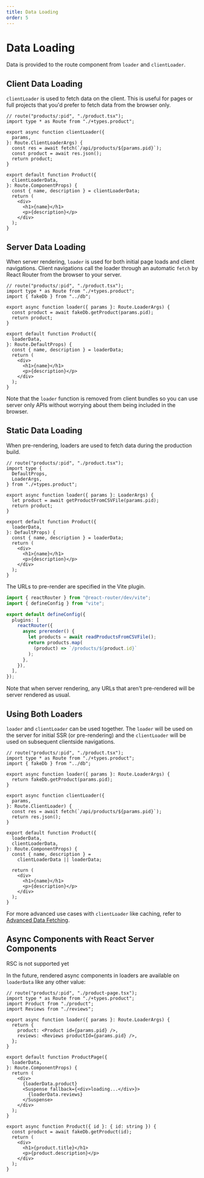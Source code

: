 ```yaml
---
title: Data Loading
order: 5
---
```


# Data Loading

Data is provided to the route component from `loader` and `clientLoader`.

## Client Data Loading

`clientLoader` is used to fetch data on the client. This is useful for pages or full projects that you'd prefer to fetch data from the browser only.

```tsx filename=app/product.tsx
// route("products/:pid", "./product.tsx");
import type * as Route from "./+types.product";

export async function clientLoader({
  params,
}: Route.ClientLoaderArgs) {
  const res = await fetch(`/api/products/${params.pid}`);
  const product = await res.json();
  return product;
}

export default function Product({
  clientLoaderData,
}: Route.ComponentProps) {
  const { name, description } = clientLoaderData;
  return (
    <div>
      <h1>{name}</h1>
      <p>{description}</p>
    </div>
  );
}
```

## Server Data Loading

When server rendering, `loader` is used for both initial page loads and client navigations. Client navigations call the loader through an automatic `fetch` by React Router from the browser to your server.

```tsx filename=app/product.tsx
// route("products/:pid", "./product.tsx");
import type * as Route from "./+types.product";
import { fakeDb } from "../db";

export async function loader({ params }: Route.LoaderArgs) {
  const product = await fakeDb.getProduct(params.pid);
  return product;
}

export default function Product({
  loaderData,
}: Route.DefaultProps) {
  const { name, description } = loaderData;
  return (
    <div>
      <h1>{name}</h1>
      <p>{description}</p>
    </div>
  );
}
```

Note that the `loader` function is removed from client bundles so you can use server only APIs without worrying about them being included in the browser.

## Static Data Loading

When pre-rendering, loaders are used to fetch data during the production build.

```tsx filename=app/product.tsx
// route("products/:pid", "./product.tsx");
import type {
  DefaultProps,
  LoaderArgs,
} from "./+types.product";

export async function loader({ params }: LoaderArgs) {
  let product = await getProductFromCSVFile(params.pid);
  return product;
}

export default function Product({
  loaderData,
}: DefaultProps) {
  const { name, description } = loaderData;
  return (
    <div>
      <h1>{name}</h1>
      <p>{description}</p>
    </div>
  );
}
```

The URLs to pre-render are specified in the Vite plugin.

```ts filename=vite.config.ts
import { reactRouter } from "@react-router/dev/vite";
import { defineConfig } from "vite";

export default defineConfig({
  plugins: [
    reactRouter({
      async prerender() {
        let products = await readProductsFromCSVFile();
        return products.map(
          (product) => `/products/${product.id}`
        );
      },
    }),
  ],
});
```

Note that when server rendering, any URLs that aren't pre-rendered will be server rendered as usual.

## Using Both Loaders

`loader` and `clientLoader` can be used together. The `loader` will be used on the server for initial SSR (or pre-rendering) and the `clientLoader` will be used on subsequent clientside navigations.

```tsx filename=app/product.tsx
// route("products/:pid", "./product.tsx");
import type * as Route from "./+types.product";
import { fakeDb } from "../db";

export async function loader({ params }: Route.LoaderArgs) {
  return fakeDb.getProduct(params.pid);
}

export async function clientLoader({
  params,
}: Route.ClientLoader) {
  const res = await fetch(`/api/products/${params.pid}`);
  return res.json();
}

export default function Product({
  loaderData,
  clientLoaderData,
}: Route.ComponentProps) {
  const { name, description } =
    clientLoaderData || loaderData;

  return (
    <div>
      <h1>{name}</h1>
      <p>{description}</p>
    </div>
  );
}
```

For more advanced use cases with `clientLoader` like caching, refer to [Advanced Data Fetching][advanced_data_fetching].

## Async Components with React Server Components

<docs-warning>RSC is not supported yet</docs-warning>

In the future, rendered async components in loaders are available on `loaderData` like any other value:

```tsx filename=app/product-page.tsx
// route("products/:pid", "./product-page.tsx");
import type * as Route from "./+types.product";
import Product from "./product";
import Reviews from "./reviews";

export async function loader({ params }: Route.LoaderArgs) {
  return {
    product: <Product id={params.pid} />,
    reviews: <Reviews productId={params.pid} />,
  };
}

export default function ProductPage({
  loaderData,
}: Route.ComponentProps) {
  return (
    <div>
      {loaderData.product}
      <Suspense fallback={<div>loading...</div>}>
        {loaderData.reviews}
      </Suspense>
    </div>
  );
}
```

```tsx filename=app/product.tsx
export async function Product({ id }: { id: string }) {
  const product = await fakeDb.getProduct(id);
  return (
    <div>
      <h1>{product.title}</h1>
      <p>{product.description}</p>
    </div>
  );
}
```

[advanced_data_fetching]: ../tutorials/advanced-data-fetching
